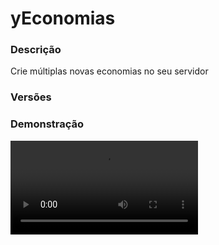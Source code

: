 # yEconomias
<secondary-label ref="management"/>

### Descrição
Crie múltiplas novas economias no seu servidor

### Versões
<secondary-label ref="1.8"/>
<secondary-label ref="1.9"/>
<secondary-label ref="1.10"/>
<secondary-label ref="1.11"/>
<secondary-label ref="1.12"/>
<secondary-label ref="1.13"/>
<secondary-label ref="1.14"/>
<secondary-label ref="1.15"/>
<secondary-label ref="1.16"/>
<secondary-label ref="1.17"/>
<secondary-label ref="1.18"/>
<secondary-label ref="1.19"/>
<secondary-label ref="1.20"/>

### Demonstração
<video src="//www.youtube.com/watch?v=ifDtUaXUERw"/>


<chapter title="Comandos" id="commands" collapsible="true">
<code-block lang="plain text">/currencies reload - Recarrega as configurações</code-block>
</chapter>

<chapter title="Permissões" id="permissions" collapsible="true">
<code-block lang="plain text">/
yeconomias.use - Permissão para o /currencies reload</code-block>
</chapter>

## Placeholders
<primary-label ref="placeholders"/>

Aqui estão as placeholders disponíveis para utilização com este plugin. Consulte-as para entender como utilizá-las corretamente.

<code-block lang="plain text" ignore-vars="true">
%yeconomias_[identificador_da_config]_amount% - Retorna a quantia do jogador na economia
%yeconomias_[identificador_da_config]_amount_raw% - Retorna a quantia do jogador na economia sem formatar
%yeconomias_[identificador_da_config]_rich% - Retorna a tag de top se o jogador for o mais rico na economia
</code-block>

## Chat
<primary-label ref="chat"/>

Esta seção apresenta as placeholders disponíveis para utilização no chat. Consulte-as para compreender como aplicá-las de maneira eficaz.

<code-block lang="plain text">
{identificador_da_config} - Tag do jogador mais rico&nbsp;
</code-block>

## API
<primary-label ref="api"/>

Configure nossa API para aproveitar todos os recursos oferecidos pelo plugin. Siga as instruções para garantir uma integração bem-sucedida.

<code-block lang="java">
public static EconomiasAPIHolder getAPI() {
    try {
        RegisteredServiceProvider&lt;EconomiasAPIHolder> rsp = Bukkit.getServer().getServicesManager()
            .getRegistration(EconomiasAPIHolder.class);
        return rsp == null ? null : rsp.getProvider();
    } catch (Throwable var1) {
        return null;
    }
}
</code-block>

## Erros comuns
<primary-label ref="errors"/>

Antes de configurar o plugin, revise os pontos listados aqui para evitar problemas frequentes durante a configuração.

<seealso style="cards">
    <category ref="wrs">
        <a href="yplugins.md"></a>        <a href="https://ystoreplugins.com.br/plugins/detalhes/102-yEconomias">Site do plugin yEconomias</a>
    </category>
</seealso>